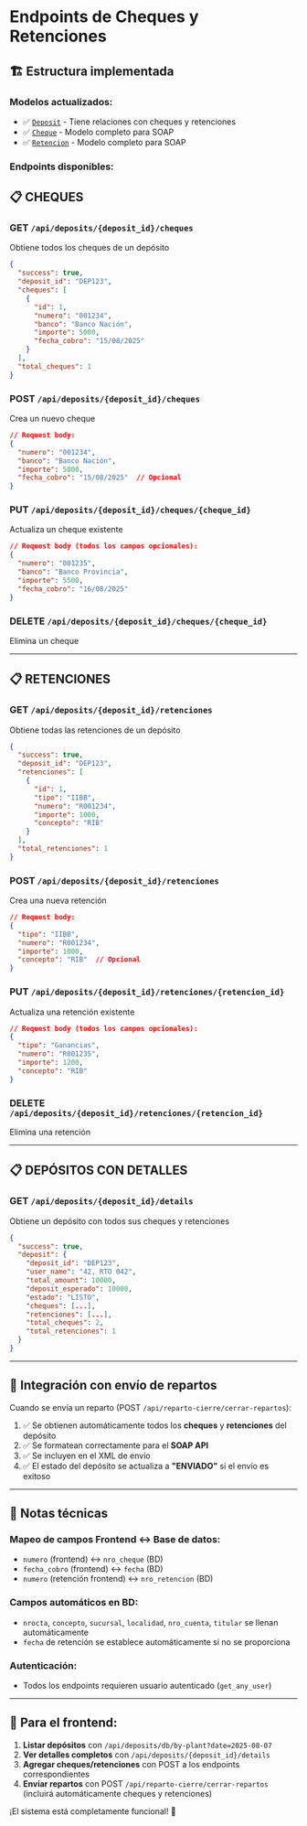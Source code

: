 # Endpoints de Cheques y Retenciones

## 🏗️ **Estructura implementada**

### **Modelos actualizados:**
- ✅ [`Deposit`](models/deposit.py) - Tiene relaciones con cheques y retenciones
- ✅ [`Cheque`](models/cheque_retencion.py) - Modelo completo para SOAP
- ✅ [`Retencion`](models/cheque_retencion.py) - Modelo completo para SOAP

### **Endpoints disponibles:**

## 📋 **CHEQUES**

### GET `/api/deposits/{deposit_id}/cheques`
Obtiene todos los cheques de un depósito
```json
{
  "success": true,
  "deposit_id": "DEP123",
  "cheques": [
    {
      "id": 1,
      "numero": "001234",
      "banco": "Banco Nación",
      "importe": 5000,
      "fecha_cobro": "15/08/2025"
    }
  ],
  "total_cheques": 1
}
```

### POST `/api/deposits/{deposit_id}/cheques`
Crea un nuevo cheque
```json
// Request body:
{
  "numero": "001234",
  "banco": "Banco Nación", 
  "importe": 5000,
  "fecha_cobro": "15/08/2025"  // Opcional
}
```

### PUT `/api/deposits/{deposit_id}/cheques/{cheque_id}`
Actualiza un cheque existente
```json
// Request body (todos los campos opcionales):
{
  "numero": "001235",
  "banco": "Banco Provincia",
  "importe": 5500,
  "fecha_cobro": "16/08/2025"
}
```

### DELETE `/api/deposits/{deposit_id}/cheques/{cheque_id}`
Elimina un cheque

---

## 📋 **RETENCIONES**

### GET `/api/deposits/{deposit_id}/retenciones`
Obtiene todas las retenciones de un depósito
```json
{
  "success": true,
  "deposit_id": "DEP123",
  "retenciones": [
    {
      "id": 1,
      "tipo": "IIBB",
      "numero": "R001234",
      "importe": 1000,
      "concepto": "RIB"
    }
  ],
  "total_retenciones": 1
}
```

### POST `/api/deposits/{deposit_id}/retenciones`
Crea una nueva retención
```json
// Request body:
{
  "tipo": "IIBB",
  "numero": "R001234",
  "importe": 1000,
  "concepto": "RIB"  // Opcional
}
```

### PUT `/api/deposits/{deposit_id}/retenciones/{retencion_id}`
Actualiza una retención existente
```json
// Request body (todos los campos opcionales):
{
  "tipo": "Ganancias",
  "numero": "R001235", 
  "importe": 1200,
  "concepto": "RIB"
}
```

### DELETE `/api/deposits/{deposit_id}/retenciones/{retencion_id}`
Elimina una retención

---

## 📋 **DEPÓSITOS CON DETALLES**

### GET `/api/deposits/{deposit_id}/details`
Obtiene un depósito con todos sus cheques y retenciones
```json
{
  "success": true,
  "deposit": {
    "deposit_id": "DEP123",
    "user_name": "42, RTO 042",
    "total_amount": 10000,
    "deposit_esperado": 10000,
    "estado": "LISTO",
    "cheques": [...],
    "retenciones": [...],
    "total_cheques": 2,
    "total_retenciones": 1
  }
}
```

---

## 🔄 **Integración con envío de repartos**

Cuando se envía un reparto (POST `/api/reparto-cierre/cerrar-repartos`):

1. ✅ Se obtienen automáticamente todos los **cheques** y **retenciones** del depósito
2. ✅ Se formatean correctamente para el **SOAP API**
3. ✅ Se incluyen en el XML de envío
4. ✅ El estado del depósito se actualiza a **"ENVIADO"** si el envío es exitoso

---

## 🔧 **Notas técnicas**

### **Mapeo de campos Frontend ↔ Base de datos:**
- `numero` (frontend) ↔ `nro_cheque` (BD)
- `fecha_cobro` (frontend) ↔ `fecha` (BD)
- `numero` (retención frontend) ↔ `nro_retencion` (BD)

### **Campos automáticos en BD:**
- `nrocta`, `concepto`, `sucursal`, `localidad`, `nro_cuenta`, `titular` se llenan automáticamente
- `fecha` de retención se establece automáticamente si no se proporciona

### **Autenticación:**
- Todos los endpoints requieren usuario autenticado (`get_any_user`)

---

## 🚀 **Para el frontend:**

1. **Listar depósitos** con `/api/deposits/db/by-plant?date=2025-08-07`
2. **Ver detalles completos** con `/api/deposits/{deposit_id}/details`  
3. **Agregar cheques/retenciones** con POST a los endpoints correspondientes
4. **Enviar repartos** con POST `/api/reparto-cierre/cerrar-repartos` (incluirá automáticamente cheques y retenciones)

¡El sistema está completamente funcional! 🎉
